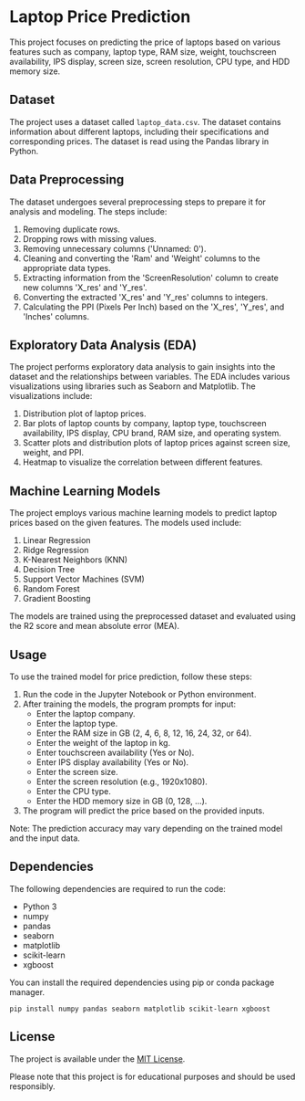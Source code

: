 # Laptop Price Prediction

This project focuses on predicting the price of laptops based on various features such as company, laptop type, RAM size, weight, touchscreen availability, IPS display, screen size, screen resolution, CPU type, and HDD memory size.

## Dataset

The project uses a dataset called `laptop_data.csv`. The dataset contains information about different laptops, including their specifications and corresponding prices. The dataset is read using the Pandas library in Python.

## Data Preprocessing

The dataset undergoes several preprocessing steps to prepare it for analysis and modeling. The steps include:

1. Removing duplicate rows.
2. Dropping rows with missing values.
3. Removing unnecessary columns ('Unnamed: 0').
4. Cleaning and converting the 'Ram' and 'Weight' columns to the appropriate data types.
5. Extracting information from the 'ScreenResolution' column to create new columns 'X_res' and 'Y_res'.
6. Converting the extracted 'X_res' and 'Y_res' columns to integers.
7. Calculating the PPI (Pixels Per Inch) based on the 'X_res', 'Y_res', and 'Inches' columns.

## Exploratory Data Analysis (EDA)

The project performs exploratory data analysis to gain insights into the dataset and the relationships between variables. The EDA includes various visualizations using libraries such as Seaborn and Matplotlib. The visualizations include:

1. Distribution plot of laptop prices.
2. Bar plots of laptop counts by company, laptop type, touchscreen availability, IPS display, CPU brand, RAM size, and operating system.
3. Scatter plots and distribution plots of laptop prices against screen size, weight, and PPI.
4. Heatmap to visualize the correlation between different features.

## Machine Learning Models

The project employs various machine learning models to predict laptop prices based on the given features. The models used include:

1. Linear Regression
2. Ridge Regression
3. K-Nearest Neighbors (KNN)
4. Decision Tree
5. Support Vector Machines (SVM)
6. Random Forest
7. Gradient Boosting

The models are trained using the preprocessed dataset and evaluated using the R2 score and mean absolute error (MEA).

## Usage

To use the trained model for price prediction, follow these steps:

1. Run the code in the Jupyter Notebook or Python environment.
2. After training the models, the program prompts for input:
   - Enter the laptop company.
   - Enter the laptop type.
   - Enter the RAM size in GB (2, 4, 6, 8, 12, 16, 24, 32, or 64).
   - Enter the weight of the laptop in kg.
   - Enter touchscreen availability (Yes or No).
   - Enter IPS display availability (Yes or No).
   - Enter the screen size.
   - Enter the screen resolution (e.g., 1920x1080).
   - Enter the CPU type.
   - Enter the HDD memory size in GB (0, 128, ...).
3. The program will predict the price based on the provided inputs.

Note: The prediction accuracy may vary depending on the trained model and the input data.

## Dependencies

The following dependencies are required to run the code:

- Python 3
- numpy
- pandas
- seaborn
- matplotlib
- scikit-learn
- xgboost

You can install the required dependencies using pip or conda package manager.

```shell
pip install numpy pandas seaborn matplotlib scikit-learn xgboost
```

## License

The project is available under the [MIT License](LICENSE).

Please note that this project is for educational purposes and should be used responsibly.
